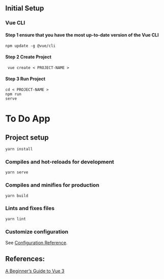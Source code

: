 ## Initial Setup
### Vue CLI

#### Step 1 ensure that you have the most up-to-date version of the Vue CLI
<code>npm update -g @vue/cli</code>
#### Step 2 Create Project
<code> vue create < PROJECT-NAME ></code>
#### Step 3 Run Project
<code>cd < PROJECT-NAME ></code><br/><code>npm run serve</code>


# To Do App

## Project setup
```
yarn install
```

### Compiles and hot-reloads for development
```
yarn serve
```

### Compiles and minifies for production
```
yarn build
```

### Lints and fixes files
```
yarn lint
```

### Customize configuration
See [Configuration Reference](https://cli.vuejs.org/config/).


## References:
[A Beginner’s Guide to Vue 3](https://www.sitepoint.com/vue-3-beginner-guide/)
